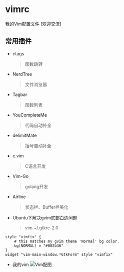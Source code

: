 # vimrc
我的Vim配置文件 [欢迎交流]

## 常用插件

- ctags
	> 函数跳转

- NerdTree
	> 文件浏览器

- Tagbar
	> 函数列表

- YouCompleteMe
	> 代码自动补全

- delimitMate
	> 括号自动补全
	
- c.vim
	> C语言开发

- Vim-Go
	> golang开发

- Airline
	> 状态栏、Buffer栏美化

- Ubuntu下解决gvim底部白边问题
	> vim ~/.gtkrc-2.0
```
style "vimfix" {
    # this matches my gvim theme 'Normal' bg color.
    bg[NORMAL] = "#002b36"                                                                                                                                                                    
}
widget "vim-main-window.*GtkForm" style "vimfix"
```

- 我的vim
![Vim配图](https://github.com/melanc/vimrc/gvim.png)
